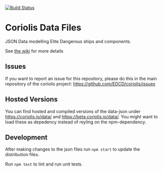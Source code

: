 [![Build Status](https://travis-ci.org/EDCD/coriolis-data.svg?branch=master)](https://travis-ci.org/EDCD/coriolis-data)
# Coriolis Data Files

JSON Data modelling Elite Dangerous ships and components.

See [the wiki](https://github.com/edcd/coriolis-data/wiki) for more details

## Issues

If you want to report an issue for this repository, please do this in the main repository of the coriolis project: https://github.com/EDCD/coriolis/issues

## Hosted Versions

You can find hosted and compiled versions of the data-json under https://coriolis.io/data/ and https://beta.coriolis.io/data/.
You might want to load these as depedency instead of reyling on the npm-dependency.

## Development

After making changes to the json files run `npm start` to update the distribution files.

Run `npm test` to lint and run unit tests.

